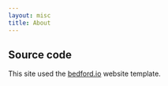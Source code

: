 ```yaml
---
layout: misc
title: About
---
```


## Source code

This site used the [bedford.io](http://bedford.io) website template.
